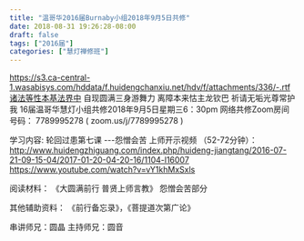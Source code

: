 ```yaml
---
title: "温哥华2016届Burnaby小组2018年9月5日共修"
date: 2018-08-31 19:26:28-08:00
draft: false
tags: ["2016届"]
categories: ["慧灯禅修班"]
---
```

https://s3.ca-central-1.wasabisys.com/hddata/f.huidengchanxiu.net/hdv/f/attachments/336/-.rtf诸法等性本基法界中 自现圆满三身游舞力
离障本来怙主龙钦巴 祈请无垢光尊常护我
16届温哥华慧灯小组共修2018年9月5日星期三6：30pm
网络共修Zoom房间号码： 7789995278 ( zoom.us/j/7789995278 )

学习内容: 轮回过患第七课 ---怨憎会苦
上师开示视频 （52-72分钟）：
http://www.huidengzhiguang.com/index.php/huideng-jiangtang/2016-07-21-09-15-04/2017-01-20-04-20-16/1104-l16007
https://www.youtube.com/watch?v=vY1khMxSxls


阅读材料：
《大圆满前行 普贤上师言教》 怨憎会苦部分

其他辅助资料：
《前行备忘录》，《菩提道次第广论》

串讲师兄：圆晶
主持师兄：圆音
